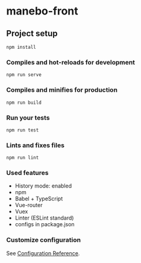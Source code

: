 # manebo-front

## Project setup
```
npm install
```

### Compiles and hot-reloads for development
```
npm run serve
```

### Compiles and minifies for production
```
npm run build
```

### Run your tests
```
npm run test
```

### Lints and fixes files
```
npm run lint
```

### Used features
- History mode: enabled
- npm
- Babel + TypeScript
- Vue-router
- Vuex
- Linter (ESLint standard)
- configs in package.json

### Customize configuration
See [Configuration Reference](https://cli.vuejs.org/config/).

